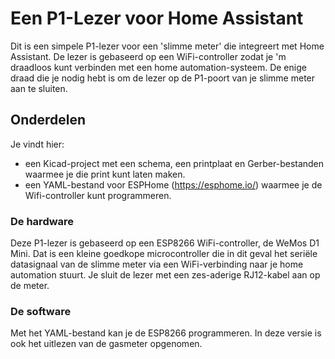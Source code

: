 Een P1-Lezer voor Home Assistant
========
Dit is een simpele P1-lezer voor een 'slimme meter' die integreert met Home Assistant. De lezer is gebaseerd op een WiFi-controller zodat je 'm draadloos kunt verbinden met een home automation-systeem. De enige draad die je nodig hebt is om de lezer op de P1-poort van je slimme meter aan te sluiten.

Onderdelen
----------
Je vindt hier:
- een Kicad-project met een schema, een printplaat en Gerber-bestanden
waarmee je die print kunt laten maken.
- een YAML-bestand voor ESPHome (https://esphome.io/) waarmee je de Wifi-controller kunt programmeren.

### De hardware
Deze P1-lezer is gebaseerd op een ESP8266 WiFi-controller, de WeMos D1 Mini. Dat is een kleine goedkope microcontroller die in dit geval het seriële datasignaal van de slimme meter via een WiFi-verbinding naar je home automation stuurt.
Je sluit de lezer met een zes-aderige RJ12-kabel aan op de meter. 

### De software
Met het YAML-bestand kan je de ESP8266 programmeren. In deze versie is ook het uitlezen van de gasmeter opgenomen.